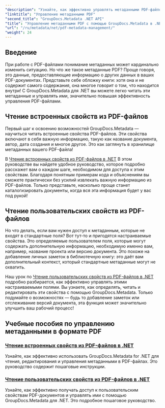 ```yaml
---
"description": "Узнайте, как эффективно управлять метаданными PDF-файлов в .NET с помощью GroupDocs.Metadata. Это подробное руководство охватывает все этапы&#58; от добавления, редактирования и извлечения метаданных до рекомендаций по их эффективному внедрению в ваши приложения .NET."
"linktitle": "Управление метаданными PDF"
"second_title": "GroupDocs.Metadata .NET API"
"title": "Управление метаданными PDF с помощью GroupDocs.Metadata в .NET"
"url": "/ru/metadata/net/pdf-metadata-management/"
"weight": 24
---
```


## Введение

При работе с PDF-файлами понимание метаданных может кардинально изменить ситуацию. Но что же такое метаданные PDF? Проще говоря, это данные, предоставляющие информацию о других данных в ваших PDF-документах. Представьте себе обложку книги: хотя она и не содержит самого содержания, она многое говорит о том, что находится внутри! С GroupDocs.Metadata для .NET вы можете легко читать эти метаданные и управлять ими, значительно повышая эффективность управления PDF-файлами.

## Чтение встроенных свойств из PDF-файлов

Первый шаг к освоению возможностей GroupDocs.Metadata — научиться читать встроенные свойства PDF-файлов. Эти свойства включают в себя важную информацию, такую как название документа, автор, дата создания и многое другое. Это как заглянуть в хранилище метаданных вашего PDF-файла!

В [Чтение встроенных свойств из PDF-файлов в .NET](./reading-built-in-properties-from-pdf/) В этом руководстве вы найдете удобное руководство, которое подробно расскажет вам о каждом шаге, необходимом для доступа к этим свойствам. Благодаря понятным примерам кода и объяснениям вы сможете практически без усилий извлекать важную информацию из PDF-файлов. Только представьте, насколько проще станет каталогизировать документы, когда вся эта информация будет у вас под рукой!

## Чтение пользовательских свойств из PDF-файлов

Но что делать, если вам нужен доступ к метаданным, которые не входят в стандартные поля? Вот тут-то и пригодятся настраиваемые свойства. Это определяемые пользователем поля, которые могут содержать дополнительную информацию, необходимую именно вам, например, название проекта или версию документа. Это похоже на добавление личных заметок в библиотечную книгу: это даёт вам дополнительный контекст, который стандартные метаданные могут не охватить.

Наш урок по [Чтение пользовательских свойств из PDF-файлов в .NET](./reading-custom-properties-from-pdf/) подробно разбирается, как эффективно управлять этими настраиваемыми полями. Вы узнаете, как определять, читать и редактировать эти свойства с помощью GroupDocs.Metadata. Только подумайте о возможностях — будь то добавление заметок или отслеживание версий документа, эта функция может значительно улучшить ваш рабочий процесс!

## Учебные пособия по управлению метаданными в формате PDF
### [Чтение встроенных свойств из PDF-файлов в .NET](./reading-built-in-properties-from-pdf/)
Узнайте, как эффективно использовать GroupDocs.Metadata for .NET для чтения, редактирования и управления метаданными в PDF-файлах. Это руководство содержит пошаговые инструкции.
### [Чтение пользовательских свойств из PDF-файлов в .NET](./reading-custom-properties-from-pdf/)
Узнайте, как эффективно получать доступ к пользовательским свойствам PDF-документов и управлять ими с помощью GroupDocs.Metadata для .NET. Это подробное пошаговое руководство.